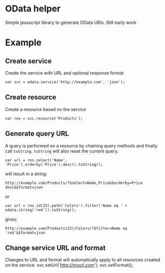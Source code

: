 # OData helper

Simple javascript library to generate OData URIs. Still early work

# Example

## Create service
Create the service with URL and optional response format

    var svc = odata.service('http://example.com', 'json');

## Create resource
Create a resource based on the service

    var res = svc.resource('Products');


## Generate query URL
A query is performed on a resource by chaining query methods and finally call
`toString`. `toString` will also reset the current query.

    var url = res.select('Name', 'Price').orderby('Price').desc().toString();

will result in a string:

    http://example.com/Products/?$select=Name,Price&$orderby=Price desc&$format=json

or

    var url = res.id(23).path('Colors').filter('Name eq ' + odata.string('red')).toString();

gives:

    http://example.com/Products(23)/Colors/?$filter=Name eq 'red'&$format=json


## Change service URL and format
Changes to URL and format will automatically apply to all resources created on the service.
   svc.setUrl('http://myurl.com');
   svc.setFormat();
